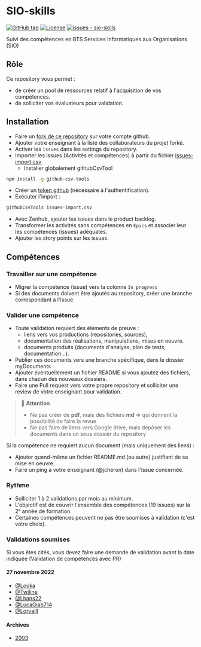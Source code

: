 # SIO-skills
[![GitHub tag](https://img.shields.io/github/tag/jcheron/sio-skills?include_prereleases=&sort=semver&color=blue)](https://github.com/jcheron/sio-skills/releases/)
[![License](https://img.shields.io/badge/License-MIT-blue)](#license)
[![issues - sio-skills](https://img.shields.io/github/issues/jcheron/sio-skills)](https://github.com/jcheron/sio-skills/issues)

Suivi des compétences en BTS Services Informatiques aux Organisations (SIO)

## Rôle

Ce repository vous permet :
- de créer un pool de ressources relatif à l'acquisition de vos compétences.
- de solliciter vos évaluateurs pour validation.

## Installation
- Faire un [fork de ce repository](https://github.com/jcheron/sio-skills/fork) sur votre compte github.
- Ajouter votre enseignant à la liste des collaborateurs du projet forké. 
- Activer les `issues` dans les settings du repository.
- Importer les issues (Activités et compétences) à partir du fichier [issues-import.csv](src/issues-import.csv)
  - Installer globalement githubCsvTool
```bash
npm install -g github-csv-tools
```
  - Créer un [token github](https://github.com/settings/tokens) (nécessaire à l'authentification).
  - Exécuter l'import :
```bash
githubCsvTools issues-import.csv
```
- Avec Zenhub, ajouter les issues dans le product backlog.
- Transformer les activités sans compétences en `Epics` et associer leur les compétences (issues) adéquates.
- Ajouter les story points sur les issues.

## Compétences
### Travailler sur une compétence
- Migrer la compétence (issue) vers la colonne `In progress`
- Si des documents doivent être ajoutés au repository, créer une branche correspondant à l'issue. 

### Valider une compétence
- Toute validation requiert des éléments de preuve :
  - liens vers vos productions (repositories, sources),
  - documentation des réalisations, manipulations, mises en oeuvre.
  - documents produits (documents d'analyse, plan de tests, documentation...).
- Publier ces documents vers une branche spécifique, dans le dossier myDocuments
- Ajouter éventuellement un fichier README si vous ajoutez des fichiers, dans chacun des nouveaux dossiers.  
- Faire une Pull request vers votre propre repository et solliciter une review de votre enseignant pour validation.

> :no_entry_sign: **Attention**
> - Ne pas créer de **pdf**, mais des fichiers **md** => qui donnent la possibilité de faire la revue
> - Ne pas faire de liens vers Google drive, mais dépôser les documents dans un sous dossier du repository

Si la compétence ne requiert aucun document (mais uniquement des liens) :
- Ajouter quand-même un fichier README.md (ou autre) justifiant de sa mise en oeuvre.
- Faire un ping à votre enseignant (@jcheron) dans l'issue concernée.

### Rythme
- Solliciter 1 à 2 validations par mois au minimum.
- L'objectif est de couvrir l'ensemble des compétences (19 issues) sur la 2ᵉ année de formation.
- Certaines compétences peuvent ne pas être soumises à validation (c'est votre choix).

### Validations soumises
Si vous êtes cités, vous devez faire une demande de validation avant la date indiquée (Validation de compétences avec PR)

#### 27 novembre 2022
- [@Louka](https://github.com/Louka-Fauvel)
- [@Twiline](https://github.com/Twitline)
- [@Lhans22](https://github.com/Lhans22)
- [@LucaGiab714](https://github.com/LucaGiab714)
- [@Lorvaill](https://github.com/Lorvaill)
  
#### Archives
- [2003](doc/validations/validations-2003.md)


